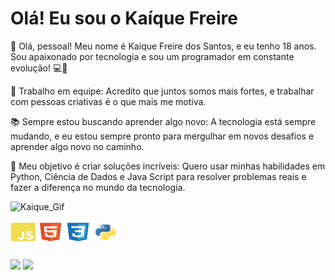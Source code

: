 # Olá! Eu sou o Kaíque Freire

👋 Olá, pessoal! Meu nome é Kaíque Freire dos Santos, e eu tenho 18 anos. Sou apaixonado por tecnologia e sou um programador em constante evolução! 💻🚀

🤝 Trabalho em equipe: Acredito que juntos somos mais fortes, e trabalhar com pessoas criativas é o que mais me motiva.

📚 Sempre estou buscando aprender algo novo: A tecnologia está sempre mudando, e eu estou sempre pronto para mergulhar em novos desafios e aprender algo novo no caminho.

🎯 Meu objetivo é criar soluções incríveis: Quero usar minhas habilidades em Python, Ciência de Dados e Java Script para resolver problemas reais e fazer a diferença no mundo da tecnologia.

<img aling="center" alt="Kaique_Gif" height="200" widht="250" src="https://media.tenor.com/YYBgvkWi1ncAAAAM/luffy-gear-5-one-piece.gif">

<div style="display: inline_block"><br>
  <img align="center" alt="Kaique-Js" height="30" width="40" src="https://raw.githubusercontent.com/devicons/devicon/master/icons/javascript/javascript-plain.svg">
  <img align="center" alt="Kaique-HTML" height="30" width="40" src="https://raw.githubusercontent.com/devicons/devicon/master/icons/html5/html5-original.svg">
  <img align="center" alt="Kaique-CSS" height="30" width="40" src="https://raw.githubusercontent.com/devicons/devicon/master/icons/css3/css3-original.svg">
  <img align="center" alt="Kaique-Python" height="30" width="40" src="https://raw.githubusercontent.com/devicons/devicon/master/icons/python/python-original.svg">
</div>
  
  ##
 
<div> 
  <a href = "mailto:kaiquefreiresantos05@gmail.com"><img src="https://img.shields.io/badge/Gmail-D14836?style=for-the-badge&logo=gmail&logoColor=white"></a>
  <a href = "www.linkedin.com/in/kaique-freire"><img src="https://img.shields.io/badge/-LinkedIn-%230077B5?style=for-the-badge&logo=linkedin&logoColor=white" target="_blank"></a> 
  
</div>

